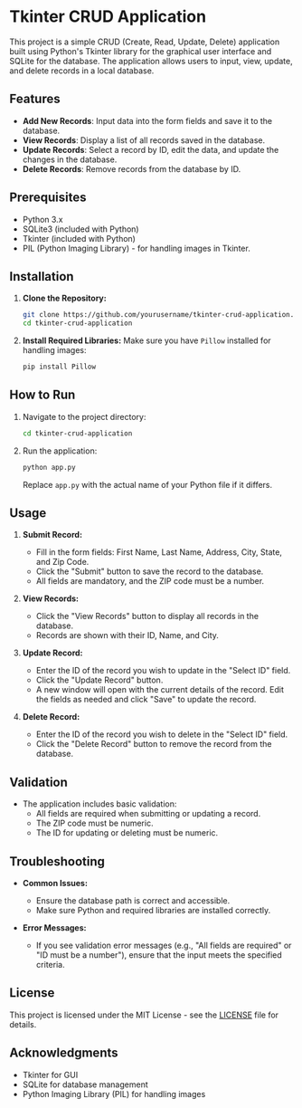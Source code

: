 # Tkinter CRUD Application

This project is a simple CRUD (Create, Read, Update, Delete) application built using Python's Tkinter library for the graphical user interface and SQLite for the database. The application allows users to input, view, update, and delete records in a local database.

## Features

- **Add New Records**: Input data into the form fields and save it to the database.
- **View Records**: Display a list of all records saved in the database.
- **Update Records**: Select a record by ID, edit the data, and update the changes in the database.
- **Delete Records**: Remove records from the database by ID.

## Prerequisites

- Python 3.x
- SQLite3 (included with Python)
- Tkinter (included with Python)
- PIL (Python Imaging Library) - for handling images in Tkinter.

## Installation

1. **Clone the Repository:**
   ```bash
   git clone https://github.com/yourusername/tkinter-crud-application.git
   cd tkinter-crud-application
   ```

2. **Install Required Libraries:**
   Make sure you have `Pillow` installed for handling images:
   ```bash
   pip install Pillow
   ```

## How to Run

1. Navigate to the project directory:
   ```bash
   cd tkinter-crud-application
   ```

2. Run the application:
   ```bash
   python app.py
   ```

   Replace `app.py` with the actual name of your Python file if it differs.

## Usage

1. **Submit Record:**
   - Fill in the form fields: First Name, Last Name, Address, City, State, and Zip Code.
   - Click the "Submit" button to save the record to the database.
   - All fields are mandatory, and the ZIP code must be a number.

2. **View Records:**
   - Click the "View Records" button to display all records in the database.
   - Records are shown with their ID, Name, and City.

3. **Update Record:**
   - Enter the ID of the record you wish to update in the "Select ID" field.
   - Click the "Update Record" button.
   - A new window will open with the current details of the record. Edit the fields as needed and click "Save" to update the record.

4. **Delete Record:**
   - Enter the ID of the record you wish to delete in the "Select ID" field.
   - Click the "Delete Record" button to remove the record from the database.

## Validation

- The application includes basic validation:
  - All fields are required when submitting or updating a record.
  - The ZIP code must be numeric.
  - The ID for updating or deleting must be numeric.

## Troubleshooting

- **Common Issues:**
  - Ensure the database path is correct and accessible.
  - Make sure Python and required libraries are installed correctly.

- **Error Messages:**
  - If you see validation error messages (e.g., "All fields are required" or "ID must be a number"), ensure that the input meets the specified criteria.

## License

This project is licensed under the MIT License - see the [LICENSE](LICENSE) file for details.

## Acknowledgments

- Tkinter for GUI
- SQLite for database management
- Python Imaging Library (PIL) for handling images
